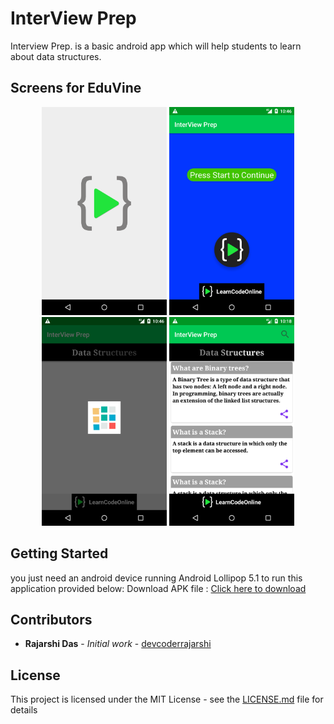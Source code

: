 # InterView Prep

Interview Prep. is a basic android app which will help students to learn about data structures.

## Screens for EduVine


<div style="text-align: center">
<img src="screens/interview1.png" alt="drawing" width="200px"/>
<img src="screens/interview2.png" alt="drawing" width="200px"/>
<img src="screens/interview3.png" alt="drawing" width="200px"/>
<img src="screens/interview4.png" alt="drawing" width="200px"/>
</div>


## Getting Started

you just need an android device running Android Lollipop 5.1 to run this application provided below:
Download APK file : [Click here to download](https://drive.google.com/open?id=1gu2j3z9VbsNm9XV8dzhqj5-8spH9U93r)

## Contributors

* **Rajarshi Das** - *Initial work* - [devcoderrajarshi](https://github.com/devcoderrajarshi)



## License

This project is licensed under the MIT License - see the [LICENSE.md](LICENSE.md) file for details


